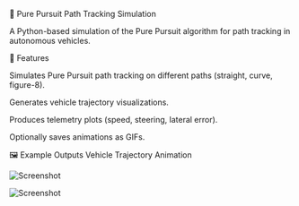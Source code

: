 🚗 Pure Pursuit Path Tracking Simulation

A Python-based simulation of the Pure Pursuit algorithm for path tracking in autonomous vehicles.

📌 Features

Simulates Pure Pursuit path tracking on different paths (straight, curve, figure-8).

Generates vehicle trajectory visualizations.

Produces telemetry plots (speed, steering, lateral error).

Optionally saves animations as GIFs.

🖼 Example Outputs
Vehicle Trajectory Animation

 ![Screenshot](https://github.com/user-attachments/assets/575b9827-c145-4818-a3ab-0cfe96b7c186)


 ![Screenshot](https://github.com/user-attachments/assets/fe286a1e-2873-4a1c-8f81-2df47a4d6629)




